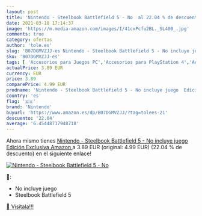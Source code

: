 ```yaml
---
layout: post
title: 'Nintendo - Steelbook Battlefield 5 - No  al 22.04 % de descuento'
date: 2021-03-18 17:14:37
image: 'https://m.media-amazon.com/images/I/41cxPcfu2BL._SL400_.jpg'
comments: true
category: ofertas
author: 'tole.es'
slug: 'B07DGMVZJJ-es Nintendo - Steelbook Battlefield 5 - No incluye juego...'
sku: 'B07DGMVZJJ-es'
tags: [ 'Accesorios para Juegos PC','Accesorios para PlayStation 4','Accesorios para Xbox One','Fundas para PlayStation 4','Fundas para Xbox One','Fundas y almacenamiento para PlayStation 4','Fundas y almacenamiento para Xbox One','Hardware y juegos para PlayStation 4','Hardware y juegos para Xbox One','Juego de mesa','Juegos de miniaturas','Juegos y Accesorios para PC','Juegos y accesorios para juegos','Juguetes','Juguetes y juegos','Videojuegos','nintendo', ]
actualPrice: 3.89 EUR
currency: EUR
price: 3.89
comparePrice: 4.99 EUR
prodname: 'Nintendo - Steelbook Battlefield 5 - No incluye juego  Edición Exclusiva Amazon '
country: 'es'
flag: '🇪🇸'
brand: 'Nintendo'
buyurl: 'https://www.amazon.es/dp/B07DGMVZJJ/?tag=tolees-21'
descuento: '22.04'
average: '6.45448717948718'
---
```


Ahora mismo tienes [Nintendo - Steelbook Battlefield 5 - No incluye juego  Edición Exclusiva Amazon ](https://www.amazon.es/dp/B07DGMVZJJ/?tag=tolees-21) a 3.89 EUR (original: 4.99 EUR) (22.04 %  de descuento) en el siguiente enlace!

[![Nintendo - Steelbook Battlefield 5 - No ](https://m.media-amazon.com/images/I/41cxPcfu2BL._SL400_.jpg)](https://www.amazon.es/dp/B07DGMVZJJ/?tag=tolees-21)

🔎:

- No incluye juego
- Steelbook Battlefield 5

[🛒 Visítala!!!](https://www.amazon.es/dp/B07DGMVZJJ/?tag=tolees-21)

